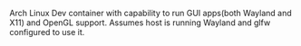 Arch Linux Dev container with capability to run GUI apps(both Wayland and X11) and OpenGL support. 
Assumes host is running Wayland and glfw configured to use it.